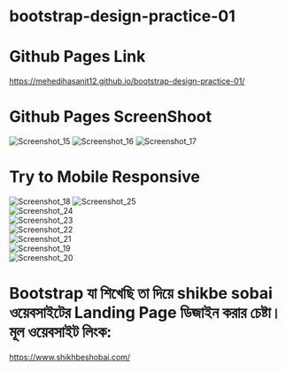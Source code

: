 # bootstrap-design-practice-01

# Github Pages Link

https://mehedihasanit12.github.io/bootstrap-design-practice-01/

# Github Pages ScreenShoot

![Screenshot_15](https://github.com/user-attachments/assets/9d0f6a7c-c5ab-480b-94e1-983a2eae3e9c)
![Screenshot_16](https://github.com/user-attachments/assets/78055806-4d63-4423-9a23-76db3e24be72)
![Screenshot_17](https://github.com/user-attachments/assets/c23d3b26-e417-4669-a340-a157820f3573)


# Try to Mobile Responsive

![Screenshot_18](https://github.com/user-attachments/assets/7fc8b07e-899d-4efd-aa95-f979dfff82f4)
![Screenshot_25](https://github.com/user-attachments/assets/9103056b-fbff-4bcd-82d0-92eceec74ef0) <br>
![Screenshot_24](https://github.com/user-attachments/assets/22d4b701-6353-42a2-ab08-71367d326b32) <br>
![Screenshot_23](https://github.com/user-attachments/assets/220f7f32-de34-49cd-a834-9234521d23c8) <br>
![Screenshot_22](https://github.com/user-attachments/assets/f36d9884-0751-49c3-9fcd-83c95f286c99) <br>
![Screenshot_21](https://github.com/user-attachments/assets/e52555b9-ca87-4a45-8ee9-ce7912adc613) <br>
![Screenshot_19](https://github.com/user-attachments/assets/5e35fddb-9897-466c-9e5c-78e5cbecdbe2) <br>
![Screenshot_20](https://github.com/user-attachments/assets/81ce5d48-a651-4a73-bd02-a05e703bf111)



# Bootstrap যা শিখেছি তা দিয়ে shikbe sobai ওয়েবসাইটের Landing Page ডিজাইন করার চেষ্টা। মূল ওয়েবসাইট লিংক:

https://www.shikhbeshobai.com/
